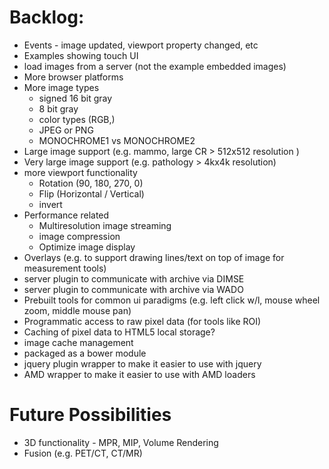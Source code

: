Backlog:
========
 * Events - image updated, viewport property changed, etc
 * Examples showing touch UI
 * load images from a server (not the example embedded images)
 * More browser platforms
 * More image types
   * signed 16 bit gray
   * 8 bit gray
   * color types (RGB,)
   * JPEG or PNG
   * MONOCHROME1 vs MONOCHROME2
 * Large image support (e.g. mammo, large CR > 512x512 resolution )
 * Very large image support (e.g. pathology > 4kx4k resolution)
 * more viewport functionality
     * Rotation (90, 180, 270, 0)
     * Flip (Horizontal / Vertical)
     * invert
 * Performance related
   * Multiresolution image streaming
   * image compression
   * Optimize image display
 * Overlays (e.g. to support drawing lines/text on top of image for measurement tools)
 * server plugin to communicate with archive via DIMSE
 * server plugin to communicate with archive via WADO
 * Prebuilt tools for common ui paradigms (e.g. left click w/l, mouse wheel zoom, middle mouse pan)
 * Programmatic access to raw pixel data (for tools like ROI)
 * Caching of pixel data to HTML5 local storage?
 * image cache management
 * packaged as a bower module
 * jquery plugin wrapper to make it easier to use with jquery
 * AMD wrapper to make it easier to use with AMD loaders

Future Possibilities
=================================
  * 3D functionality - MPR, MIP, Volume Rendering
  * Fusion (e.g. PET/CT, CT/MR)

